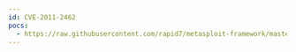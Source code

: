 ```yaml
---
id: CVE-2011-2462
pocs:
  - https://raw.githubusercontent.com/rapid7/metasploit-framework/master/modules/exploits/windows/fileformat/adobe_reader_u3d.rb
---
```

